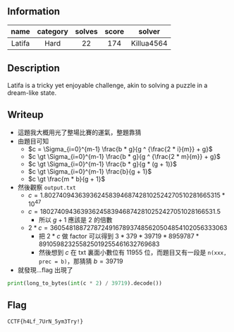 ## Information
|  name  | category | solves | score |   solver   |
|:------:|:--------:|:------:|:-----:|:----------:|
| Latifa |   Hard   |   22   |  174  | Killua4564 |

## Description
Latifa is a tricky yet enjoyable challenge, akin to solving a puzzle in a dream-like state.

## Writeup
* 這題我大概用光了整場比賽的運氣，整題靠猜
* 由題目可知
  * $c = \Sigma_{i=0}^{m-1} \frac{b * g}{g ^ {\frac{2 * i}{m}} + g}$
  * $c \gt \Sigma_{i=0}^{m-1} \frac{b * g}{g ^ {\frac{2 * m}{m}} + g}$
  * $c \gt \Sigma_{i=0}^{m-1} \frac{b * g}{g * (g + 1)}$
  * $c \gt \Sigma_{i=0}^{m-1} \frac{b}{g + 1}$
  * $c \gt \frac{m * b}{g + 1}$
* 然後觀察 `output.txt`
  * $c = 1.802740943639362458394687428102524270510281665315 * 10 ^ {47}$
  * $c = 180274094363936245839468742810252427051028166531.5$
    * 所以 $g + 1$ 應該是 $2$ 的倍數
  * $2 * c = 360548188727872491678937485620504854102056333063$
    * 把 $2 * c$ 做 factor 可以得到 $3 * 379 * 39719 * 8959787 * 891059823255825019255461632769683$
    * 然後想到 $c$ 在 txt 裏面小數位有 11955 位，而題目又有一段是 `n(xxx, prec = b)`，那猜猜 $b = 39719$
* 就發現...flag 出現了
```python
print(long_to_bytes(int(c * 2) / 39719).decode())
```

## Flag
`CCTF{h4Lf_7UrN_5ym3Try!}`
